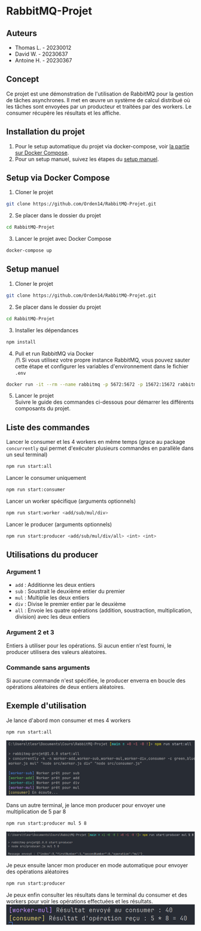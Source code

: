 # RabbitMQ-Projet

## Auteurs

- Thomas L. - 20230012
- David W. - 20230637
- Antoine H. - 20230367

## Concept

Ce projet est une démonstration de l'utilisation de RabbitMQ pour la gestion de tâches asynchrones. Il met en œuvre un système de calcul distribué où les tâches sont envoyées par un producteur et traitées par des workers. Le consumer récupère les résultats et les affiche.

## Installation du projet

1. Pour le setup automatique du projet via docker-compose, voir [la partie sur Docker Compose](#setup-via-docker-compose).
2. Pour un setup manuel, suivez les étapes du [setup manuel](#setup-manuel).

## Setup via Docker Compose

1. Cloner le projet
```bash
git clone https://github.com/Orden14/RabbitMQ-Projet.git
```

2. Se placer dans le dossier du projet
```bash
cd RabbitMQ-Projet
```

3. Lancer le projet avec Docker Compose
```bash
docker-compose up
```

## Setup manuel

1. Cloner le projet
```bash
git clone https://github.com/Orden14/RabbitMQ-Projet.git
```

2. Se placer dans le dossier du projet
```bash
cd RabbitMQ-Projet
```

3. Installer les dépendances
```bash
npm install
```

4. Pull et run RabbitMQ via Docker  
/!\ Si vous utilisez votre propre instance RabbitMQ, vous pouvez sauter cette étape et configurer les variables d'environnement dans le fichier `.env`
```bash
docker run -it --rm --name rabbitmq -p 5672:5672 -p 15672:15672 rabbitmq:4-management
```

5. Lancer le projet  
Suivre le guide des commandes ci-dessous pour démarrer les différents composants du projet.

## Liste des commandes

Lancer le consumer et les 4 workers en même temps (grace au package `concurrently` qui permet d'exécuter plusieurs commandes en parallèle dans un seul terminal)
```bash
npm run start:all
```

Lancer le consumer uniquement
```bash
npm run start:consumer
```

Lancer un worker spécifique (arguments optionnels)
```bash
npm run start:worker <add/sub/mul/div>
```

Lancer le producer (arguments optionnels)
```bash
npm run start:producer <add/sub/mul/div/all> <int> <int>
```

## Utilisations du producer

### Argument 1
- `add` : Additionne les deux entiers
- `sub` : Soustrait le deuxième entier du premier
- `mul` : Multiplie les deux entiers
- `div` : Divise le premier entier par le deuxième
- `all` : Envoie les quatre opérations (addition, soustraction, multiplication, division) avec les deux entiers

### Argument 2 et 3
Entiers à utiliser pour les opérations. Si aucun entier n'est fourni, le producer utilisera des valeurs aléatoires.

### Commande sans arguments
Si aucune commande n'est spécifiée, le producer enverra en boucle des opérations aléatoires de deux entiers aléatoires.

## Exemple d'utilisation

Je lance d'abord mon consumer et mes 4 workers
```bash
npm run start:all
```

![Consumer et Workers](./ressources/npm_run_start_all.png)

Dans un autre terminal, je lance mon producer pour envoyer une multiplication de 5 par 8
```bash
npm run start:producer mul 5 8
```

![Producer Multiplication](./ressources/npm_run_start_producer.png)

Je peux ensuite lancer mon producer en mode automatique pour envoyer des opérations aléatoires
```bash
npm run start:producer
```

Je peux enfin consulter les résultats dans le terminal du consumer et des workers pour voir les opérations effectuées et les résultats.
![Résultats](./ressources/operation_results.png)
